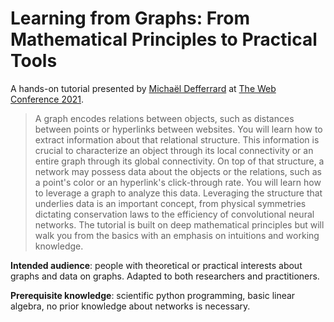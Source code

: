# Learning from Graphs: From Mathematical Principles to Practical Tools

A hands-on tutorial presented by [Michaël Defferrard](https://deff.ch) at [The Web Conference 2021](https://www2021.thewebconf.org/program/tutorials).

> A graph encodes relations between objects, such as distances between points or hyperlinks between websites.
> You will learn how to extract information about that relational structure.
> This information is crucial to characterize an object through its local connectivity or an entire graph through its global connectivity.
> On top of that structure, a network may possess data about the objects or the relations, such as a point's color or an hyperlink's click-through rate.
> You will learn how to leverage a graph to analyze this data.
> Leveraging the structure that underlies data is an important concept, from physical symmetries dictating conservation laws to the efficiency of convolutional neural networks.
> The tutorial is built on deep mathematical principles but will walk you from the basics with an emphasis on intuitions and working knowledge.

**Intended audience**: people with theoretical or practical interests about graphs and data on graphs. Adapted to both researchers and practitioners.

**Prerequisite knowledge**: scientific python programming, basic linear algebra, no prior knowledge about networks is necessary.
